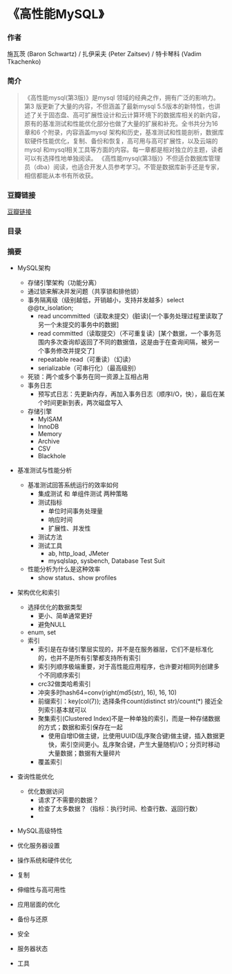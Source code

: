 《高性能MySQL》
=======================

### 作者
  施瓦茨 (Baron Schwartz) / 扎伊采夫 (Peter Zaitsev) / 特卡琴科 (Vadim Tkachenko)  
  
### 简介
> 《高性能mysql(第3版)》是mysql 领域的经典之作，拥有广泛的影响力。第3 版更新了大量的内容，不但涵盖了最新mysql 5.5版本的新特性，也讲述了关于固态盘、高可扩展性设计和云计算环境下的数据库相关的新内容，原有的基准测试和性能优化部分也做了大量的扩展和补充。全书共分为16 章和6 个附录，内容涵盖mysql 架构和历史，基准测试和性能剖析，数据库软硬件性能优化，复制、备份和恢复，高可用与高可扩展性，以及云端的mysql 和mysql相关工具等方面的内容。每一章都是相对独立的主题，读者可以有选择性地单独阅读。
《高性能mysql(第3版)》不但适合数据库管理员（dba）阅读，也适合开发人员参考学习。不管是数据库新手还是专家，相信都能从本书有所收获。


### 豆瓣链接
[豆瓣链接](https://book.douban.com/subject/23008813/)

### 目录


### 摘要
* MySQL架构
  - 存储引擎架构（功能分离）
  - 通过锁来解决并发问题（共享锁和排他锁）
  - 事务隔离级（级别越低，开销越小，支持并发越多）select @@tx_isolation;
    - read uncommitted（读取未提交）(脏读)[一个事务处理过程里读取了另一个未提交的事务中的数据]
    - read committed（读取提交）（不可重复读）[某个数据，一个事务范围内多次查询却返回了不同的数据值，这是由于在查询间隔，被另一个事务修改并提交了]
    - repeatable read（可重读）（幻读）
    - serializable（可串行化）（最高级别）
  - 死锁：两个或多个事务在同一资源上互相占用
  - 事务日志 
    - 预写式日志：先更新内存，再加入事务日志（顺序I/O，快），最后在某个时间更新到表，两次磁盘写入
  - 存储引擎
    - MyISAM
    - InnoDB
    - Memory
    - Archive
    - CSV
    - Blackhole

* 基准测试与性能分析
  - 基准测试回答系统运行的效率如何
    - 集成测试 和 单组件测试 两种策略
    - 测试指标
      - 单位时间事务处理量
      - 响应时间
      - 扩展性、并发性
    - 测试方法
    - 测试工具
      - ab, http_load, JMeter
      - mysqlslap, sysbench, Database Test Suit
  - 性能分析为什么是这种效率
    - show status、show profiles
    
* 架构优化和索引
  - 选择优化的数据类型
    - 更小、简单通常更好
    - 避免NULL
  - enum, set
  - 索引
    - 索引是在存储引擎层实现的，并不是在服务器层，它们不是标准化的，也并不是所有引擎都支持所有索引
    - 索引列顺序极端重要，对于高性能应用程序，也许要对相同列创建多个不同顺序索引
    - crc32做类哈希索引
    - 冲突多时hash64=conv(right(md5(str), 16), 16, 10)
    - 前缀索引：key(col(7)); 选择条件count(distinct str)/count(*) 接近全列索引基本就可以
    - 聚集索引(Clustered Index)不是一种单独的索引，而是一种存储数据的方式；数据和索引保存在一起
      - 使用自增ID做主键，比使用UUID(乱序聚合键)做主键，插入数据更快，索引空间更小。乱序聚合键，产生大量随机I/O；分页时移动大量数据；数据有大量碎片
    - 覆盖索引
    
* 查询性能优化
  - 优化数据访问
    - 请求了不需要的数据？
    - 检查了太多数据？（指标：执行时间、检查行数、返回行数）
    - 
    
* MySQL高级特性
* 优化服务器设置
* 操作系统和硬件优化
* 复制
* 伸缩性与高可用性
* 应用层面的优化
* 备份与还原
* 安全
* 服务器状态
* 工具